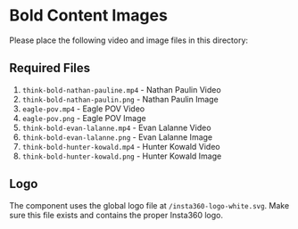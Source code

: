 # Bold Content Images

Please place the following video and image files in this directory:

## Required Files

1. `think-bold-nathan-pauline.mp4` - Nathan Paulin Video
2. `think-bold-nathan-paulin.png` - Nathan Paulin Image
3. `eagle-pov.mp4` - Eagle POV Video
4. `eagle-pov.png` - Eagle POV Image  
5. `think-bold-evan-lalanne.mp4` - Evan Lalanne Video
6. `think-bold-evan-lalanne.png` - Evan Lalanne Image
7. `think-bold-hunter-kowald.mp4` - Hunter Kowald Video
8. `think-bold-hunter-kowald.png` - Hunter Kowald Image

## Logo

The component uses the global logo file at `/insta360-logo-white.svg`. Make sure this file exists and contains the proper Insta360 logo. 